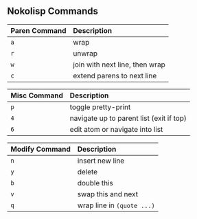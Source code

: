 ## Nokolisp Commands

| Paren Command | Description                    |
|:--------------|:-------------------------------|
| `a`           | wrap                           |
| `r`           | unwrap                         |
| `w`           | join with next line, then wrap |
| `c`           | extend parens to next line     |

| Misc Command | Description                              |
|:-------------|:-----------------------------------------|
| `p`          | toggle pretty-print                      |
| `4`          | navigate up to parent list (exit if top) |
| `6`          | edit atom or navigate into list          |

| Modify Command | Description                |
|:---------------|:---------------------------|
| `n`            | insert new line            |
| `y`            | delete                     |
| `b`            | double this                |
| `v`            | swap this and next         |
| `q`            | wrap line in `(quote ...)` |
